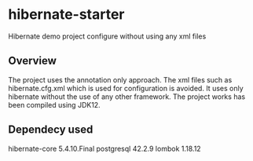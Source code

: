 # hibernate-starter
Hibernate demo project configure without using any xml files

## Overview
The project uses the annotation only approach. The xml files such as hibernate.cfg.xml which is used for configuration is avoided.
It uses only hibernate without the use of any other framework. The project works has been compiled using JDK12.

## Dependecy used

hibernate-core 5.4.10.Final
postgresql 42.2.9
lombok 1.18.12
